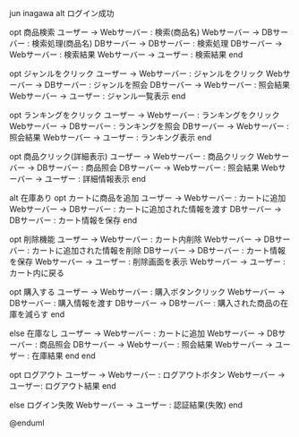 jun inagawa 
alt ログイン成功

opt 商品検索
ユーザー -> Webサーバー : 検索(商品名)
Webサーバー -> DBサーバー : 検索処理(商品名)
DBサーバー -> DBサーバー : 検索処理
DBサーバー -> Webサーバー : 検索結果
Webサーバー -> ユーザー : 検索結果
end

opt ジャンルをクリック
ユーザー -> Webサーバー : ジャンルをクリック
Webサーバー -> DBサーバー : ジャンルを照会
DBサーバー -> Webサーバー : 照会結果
Webサーバー -> ユーザー : ジャンル一覧表示
end

opt ランキングをクリック
ユーザー -> Webサーバー : ランキングをクリック
Webサーバー -> DBサーバー : ランキングを照会
DBサーバー -> Webサーバー : 照会結果
Webサーバー -> ユーザー : ランキング表示
end

opt 商品クリック(詳細表示)
ユーザー -> Webサーバー : 商品クリック
Webサーバー -> DBサーバー : 商品照会
DBサーバー -> Webサーバー : 照会結果
Webサーバー -> ユーザー : 詳細情報表示
end

alt 在庫あり
opt カートに商品を追加
ユーザー -> Webサーバー : カートに追加
Webサーバー -> DBサーバー : カートに追加された情報を渡す
DBサーバー -> DBサーバー : カート情報を保存
end

opt 削除機能
ユーザー -> Webサーバー : カート内削除
Webサーバー -> DBサーバー : カートに追加された情報を削除
DBサーバー -> DBサーバー : カート情報を保存
Webサーバー -> ユーザー : 削除画面を表示
Webサーバー -> ユーザー : カート内に戻る


opt 購入する
ユーザー -> Webサーバー : 購入ボタンクリック
Webサーバー -> DBサーバー : 購入情報を渡す
DBサーバー -> DBサーバー : 購入された商品の在庫を減らす
end 

else 在庫なし
ユーザー -> Webサーバー : カートに追加
Webサーバー -> DBサーバー : 商品照会
DBサーバー -> Webサーバー : 照会結果
Webサーバー -> ユーザー : 在庫結果
end
end

opt ログアウト
ユーザー -> Webサーバー : ログアウトボタン
Webサーバー -> ユーザー: ログアウト結果
end

else ログイン失敗
Webサーバー -> ユーザー : 認証結果(失敗)
end


@enduml
```
